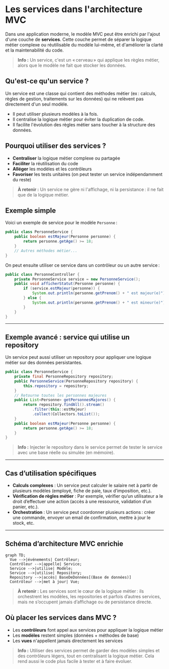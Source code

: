 # Les services dans l'architecture MVC

Dans une application moderne, le modèle MVC peut être enrichi par l'ajout d'une couche de **services**. Cette couche permet de séparer la logique métier complexe ou réutilisable du modèle lui-même, et d'améliorer la clarté et la maintenabilité du code.

> **Info :**
> Un service, c'est un « cerveau » qui applique les règles métier, alors que le modèle ne fait que stocker les données.

## Qu'est-ce qu'un service ?
Un service est une classe qui contient des méthodes métier (ex : calculs, règles de gestion, traitements sur les données) qui ne relèvent pas directement d'un seul modèle.

- Il peut utiliser plusieurs modèles à la fois.
- Il centralise la logique métier pour éviter la duplication de code.
- Il facilite l'évolution des règles métier sans toucher à la structure des données.

## Pourquoi utiliser des services ?
- **Centraliser** la logique métier complexe ou partagée
- **Faciliter** la réutilisation du code
- **Alléger** les modèles et les contrôleurs
- **Favoriser** les tests unitaires (on peut tester un service indépendamment du reste)

> **À retenir :**
> Un service ne gère ni l'affichage, ni la persistance : il ne fait que de la logique métier.

## Exemple simple
Voici un exemple de service pour le modèle `Personne` :

```java
public class PersonneService {
    public boolean estMajeur(Personne personne) {
        return personne.getAge() >= 18;
    }
    // Autres méthodes métier...
}
```

On peut ensuite utiliser ce service dans un contrôleur ou un autre service :

```java
public class PersonneController {
    private PersonneService service = new PersonneService();
    public void afficherStatut(Personne personne) {
        if (service.estMajeur(personne)) {
            System.out.println(personne.getPrenom() + " est majeur(e)");
        } else {
            System.out.println(personne.getPrenom() + " est mineur(e)");
        }
    }
}
```

---

## Exemple avancé : service qui utilise un repository

Un service peut aussi utiliser un repository pour appliquer une logique métier sur des données persistantes.

```java
public class PersonneService {
    private final PersonneRepository repository;
    public PersonneService(PersonneRepository repository) {
        this.repository = repository;
    }
    // Retourne toutes les personnes majeures
    public List<Personne> getPersonnesMajores() {
        return repository.findAll().stream()
            .filter(this::estMajeur)
            .collect(Collectors.toList());
    }
    public boolean estMajeur(Personne personne) {
        return personne.getAge() >= 18;
    }
}
```

> **Info :**
> Injecter le repository dans le service permet de tester le service avec une base réelle ou simulée (en mémoire).

---

## Cas d’utilisation spécifiques

- **Calculs complexes** : Un service peut calculer le salaire net à partir de plusieurs modèles (employé, fiche de paie, taux d’imposition, etc.).
- **Vérification de règles métier** : Par exemple, vérifier qu’un utilisateur a le droit d’effectuer une action (accès à une ressource, validation d’un panier, etc.).
- **Orchestration** : Un service peut coordonner plusieurs actions : créer une commande, envoyer un email de confirmation, mettre à jour le stock, etc.

---

## Schéma d’architecture MVC enrichie

```mermaid
graph TD;
  Vue -->|événements| Contrôleur;
  Contrôleur -->|appelle| Service;
  Service -->|utilise| Modèle;
  Service -->|utilise| Repository;
  Repository -->|accès| BaseDeDonnées[(Base de données)]
  Contrôleur -->|met à jour| Vue;
```

> **À retenir :**
> Les services sont le cœur de la logique métier : ils orchestrent les modèles, les repositories et parfois d’autres services, mais ne s’occupent jamais d’affichage ou de persistance directe.

## Où placer les services dans MVC ?
- Les **contrôleurs** font appel aux services pour appliquer la logique métier
- Les **modèles** restent simples (données + méthodes de base)
- Les **vues** n'appellent jamais directement les services

> **Info :**
> Utiliser des services permet de garder des modèles simples et des contrôleurs légers, tout en centralisant la logique métier. Cela rend aussi le code plus facile à tester et à faire évoluer.
